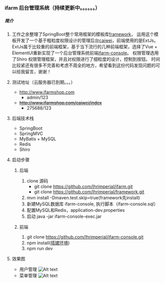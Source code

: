 ### ifarm 后台管理系统（持续更新中。。。。。。）
##### 简介
1. 工作之余整理了SpringBoot整个常用框架的模板库[framework](https://github.com/lhrimperial/framework)，
运用这个模板开发了一个基于粗粒度权限设计的管理后台[caiwei](https://github.com/lhrimperial/caiwei)，前端使用的是ExtJs。 
ExtJs属于比较重的前端框架，基于当下流行的几种前端框架，选择了Vue + ElementUI重新实现了一个后台管理系统前端[ifarm-console](https://github.com/lhrimperial/ifarm-console)。
权限管理选用了Shiro 权限管理框架，并且对权限进行了细粒度的设计，控制到按钮。 时间比较紧还有很多不完善和考虑不周全的地方，希望看到这份代码发现问题的可以给我留言，谢谢！

2. 测试地址（云服务器已到期。。。）
    - http://www.ifarmshop.com
        - admin/123
    - ~~http://www.ifarmshop.com/caiwei/index~~
        - 275688/123

3. 后端技术栈
    - SpringBoot
    - SpringMVC
    - MyBatis + MySQL
    - Redis
    - Shiro
    
4. 启动步骤
    1. 后端
        1. clone 源码
            - git clone https://github.com/lhrimperial/ifarm.git
            - git clone https://github.com/lhrimperial/framework.git
        2. mvn install -Dmaven.test.skip=true(framework先install)
        3. 新建MySQL数据库 ifarm-console, 执行脚本（ifarm-console.sql）
        4. 配置MySQL和Redis，application-dev.properties
        5. 启动 java -jar ifarm-console-exec.jar
        
    2. 前端
        1. git clone https://github.com/lhrimperial/ifarm-console.git
        2. npm install([搭建环境](https://github.com/lhrimperial/farm-console))
        3. npm run dev
   
5. 效果图
    - 用户管理
    ![Alt text](doc/用户管理.png)
    - 菜单管理
    ![Alt text](doc/菜单管理.png)